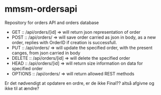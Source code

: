 # mmsm-ordersapi
Repository for orders API and orders database


* GET     :: /api/orders/[id]   =>  will return json representation of order
* POST    :: /api/orders/       =>  will save order carried as json in body, as a new order, replies with OrderID if creation is successfull.
* PUT     :: /api/orders/       =>  will update the specified order, with the present canges, from json carried in body
* DELETE  :: /api/orders/[id]   =>  will delete the specified order
* HEAD    :: /api/orders/[id]   =>  will return size information on data for specified order
* OPTIONS :: /api/orders/       =>  will return allowed REST methods

Er det nødvendigt at opdatere en ordre, er de ikke Final?? altså afgivne og ikke til at ændre?
